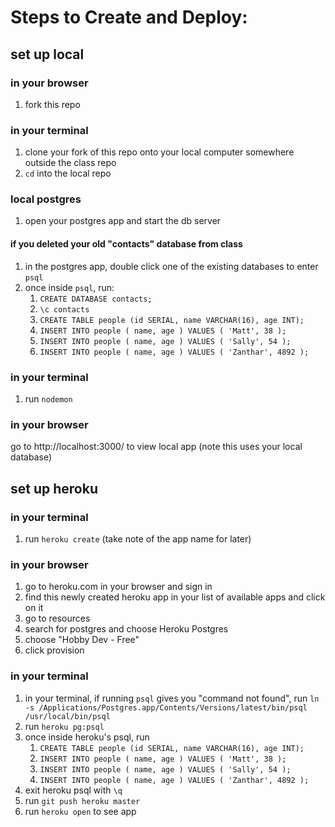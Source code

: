 # Steps to Create and Deploy:

## set up local

### in your browser

1. fork this repo

### in your terminal

1. clone your fork of this repo onto your local computer somewhere outside the class repo
1. `cd` into the local repo

### local postgres

1. open your postgres app and start the db server

#### if you deleted your old "contacts" database from class

1. in the postgres app, double click one of the existing databases to enter `psql`
1. once inside `psql`, run:
    1. `CREATE DATABASE contacts;`
    1. `\c contacts`
    1. `CREATE TABLE people (id SERIAL, name VARCHAR(16), age INT);`
    1. `INSERT INTO people ( name, age ) VALUES ( 'Matt', 38 );`
    1. `INSERT INTO people ( name, age ) VALUES ( 'Sally', 54 );`
    1. `INSERT INTO people ( name, age ) VALUES ( 'Zanthar', 4892 );`

### in your terminal

1. run `nodemon`

### in your browser

go to http://localhost:3000/ to view local app (note this uses your local database)

## set up heroku

### in your terminal

1. run `heroku create` (take note of the app name for later)

### in your browser

1. go to heroku.com in your browser and sign in
1. find this newly created heroku app in your list of available apps and click on it
1. go to resources
1. search for postgres and choose Heroku Postgres
1. choose "Hobby Dev - Free"
1. click provision

### in your terminal

1. in your terminal, if running `psql` gives you "command not found", run `ln -s /Applications/Postgres.app/Contents/Versions/latest/bin/psql /usr/local/bin/psql`
1. run `heroku pg:psql`
1. once inside heroku's psql, run
    1. `CREATE TABLE people (id SERIAL, name VARCHAR(16), age INT);`
    1. `INSERT INTO people ( name, age ) VALUES ( 'Matt', 38 );`
    1. `INSERT INTO people ( name, age ) VALUES ( 'Sally', 54 );`
    1. `INSERT INTO people ( name, age ) VALUES ( 'Zanthar', 4892 );`
1. exit heroku psql with `\q`
1. run `git push heroku master`
1. run `heroku open` to see app
